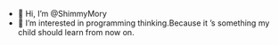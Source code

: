 - 👋 Hi, I’m @ShimmyMory
- 👀 I’m interested in  programming thinking.Because it ’s something my child should learn from now on.

<!---
ShimmyMory/ShimmyMory is a ✨ special ✨ repository because its `README.md` (this file) appears on your GitHub profile.
You can click the Preview link to take a look at your changes.
--->
